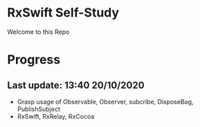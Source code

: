 # RxSwift Self-Study

Welcome to this Repo

# Progress

## Last update: 13:40 20/10/2020

- Grasp usage of Observable, Observer, subcribe, DisposeBag, PublishSubject
- RxSwift, RxRelay, RxCocoa
